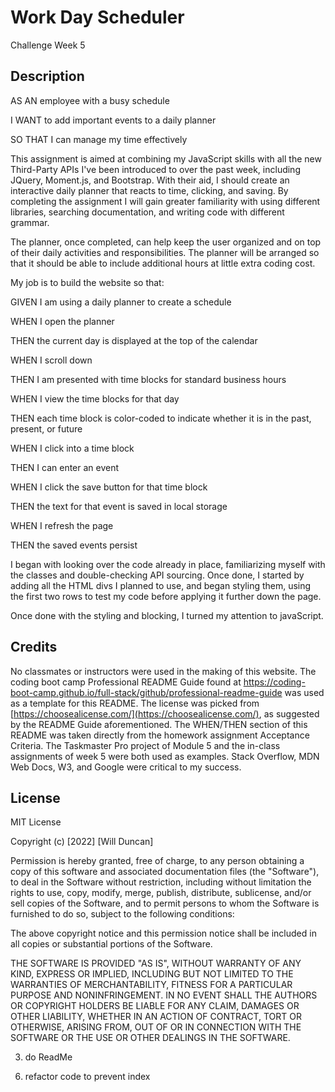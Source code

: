 # Work Day Scheduler
Challenge Week 5

## Description

AS AN employee with a busy schedule

I WANT to add important events to a daily planner

SO THAT I can manage my time effectively

This assignment is aimed at combining my JavaScript skills with all the new Third-Party APIs I've been introduced to over the past week, including JQuery, Moment.js, and Bootstrap. With their aid, I should create an interactive daily planner that reacts to time, clicking, and saving. By completing the assignment I will gain greater familiarity with using different libraries, searching documentation, and writing code with different grammar. 

The planner, once completed, can help keep the user organized and on top of their daily activities and responsibilities. The planner will be arranged so that it should be able to include additional hours at little extra coding cost. 

My job is to build the website so that:

GIVEN I am using a daily planner to create a schedule

WHEN I open the planner

THEN the current day is displayed at the top of the calendar

WHEN I scroll down

THEN I am presented with time blocks for standard business hours

WHEN I view the time blocks for that day

THEN each time block is color-coded to indicate whether it is in the past, present, or future

WHEN I click into a time block

THEN I can enter an event

WHEN I click the save button for that time block

THEN the text for that event is saved in local storage

WHEN I refresh the page

THEN the saved events persist

I began with looking over the code already in place, familiarizing myself with the classes and double-checking API sourcing. Once done, I started by adding all the HTML divs I planned to use, and began styling them, using the first two rows to test my code before applying it further down the page. 

Once done with the styling and blocking, I turned my attention to javaScript. 
<!-- First, I wrote the basic HTML, including the introduction and a few empty divs that I'd fill later on. I added a little bit of CSS next to give it a basic, but pleasant appearance. Then I created my questions, forming it in an array. 

Next, I added a timer that would start once the Begin button was clicked. From there, I focused on finding a way to run through my array. I initially tried a for loop, but I couldn't manage to find a way to get the for loop to wait for a response click before moving on to the next question. Instead, I dissembled the for loop and made the quiz move on to the next array object by adding one to the index variable and calling the createChoice function again. This worked. 

Once the test was able to run through each question through clicking answer choices, I set up conditions to tell the user whether their answers were right or wrong, and created a variable to add up points. 

From there, I created the endgame function, which would tell the user their score and have them submit their initials. I found a way to save the first submission to localStorage, but struggled to find a way to arrange the stored names and scores in order of highscore. After much debugging and confusion, I realized it was a mislocated bracket causing the issues. 

After I solved that, I added the final touches to the high score page, making sure I could retrieve those stored scores. From there, I cleaned up the code, added aspects like subtracting time for wrong questions, and added more CSS to give the new elements an acceptable aesthetic. 


Now, when the user goes on, they see a home screen from which they can either begin the quiz or visit the high score page. The quiz runs through every question, logging the correct and wrong answers and keeping track of both the score and the time. When the quiz is finished, either by time-default or by completion, the user is told their score and is prompted to submit it, where it will be stored along with previous scores. If the player wishes to play again, there is a button redirecting them to the opening title.   -->


<!-- ## Installation

My repository on GitHub is named code-quiz. The link to this repository is below.

[git@github.com:willjduncan/code-quiz.git](git@github.com:willjduncan/code-quiz.git)


The link to the live website is below: 

[https://willjduncan.github.io/code-quiz/](https://willjduncan.github.io/code-quiz/)


## Usage

Screenshots are shown of the HTML, CSS, and JavaScript pages, all built from scratch. 

![screenshot of HTML](/assets/images/Screenshot-HTML.png)
![screenshot of CSS](/assets/images/Screenshot-CSS.png)
![screenshot of JavaScript](/assets/images/Screenshot-JavaScript.png)


Screenshots are also provided of the quiz in its main forms: the beginning, mid-quiz, the score submission, and highscore page. Note how the high scores are in order, how the question choices are highlighted, and the presence or lacketherof of the timer.

![screenshot of Start](/assets/images/Screenshot-Intro.png)
![screenshot of Questions](/assets/images/Screenshot-Question.png)
![screenshot of Endgame](/assets/images/Screenshot-Endgame.png)
![screenshot of Highscore Page](/assets/images/Screenshot-Highscore.png) -->

## Credits

No classmates or instructors were used in the making of this website. The coding boot camp Professional README Guide found at https://coding-boot-camp.github.io/full-stack/github/professional-readme-guide was used as a template for this README. The license was picked from [https://choosealicense.com/](https://choosealicense.com/), as suggested by the README Guide aforementioned. The WHEN/THEN section of this README was taken directly from the homework assignment Acceptance Criteria. The Taskmaster Pro project of Module 5 and the in-class assignments of week 5 were both used as examples. Stack Overflow, MDN Web Docs, W3, and Google were critical to my success. 

## License

MIT License

Copyright (c) [2022] [Will Duncan]

Permission is hereby granted, free of charge, to any person obtaining a copy
of this software and associated documentation files (the "Software"), to deal
in the Software without restriction, including without limitation the rights
to use, copy, modify, merge, publish, distribute, sublicense, and/or sell
copies of the Software, and to permit persons to whom the Software is
furnished to do so, subject to the following conditions:

The above copyright notice and this permission notice shall be included in all
copies or substantial portions of the Software.

THE SOFTWARE IS PROVIDED "AS IS", WITHOUT WARRANTY OF ANY KIND, EXPRESS OR
IMPLIED, INCLUDING BUT NOT LIMITED TO THE WARRANTIES OF MERCHANTABILITY,
FITNESS FOR A PARTICULAR PURPOSE AND NONINFRINGEMENT. IN NO EVENT SHALL THE
AUTHORS OR COPYRIGHT HOLDERS BE LIABLE FOR ANY CLAIM, DAMAGES OR OTHER
LIABILITY, WHETHER IN AN ACTION OF CONTRACT, TORT OR OTHERWISE, ARISING FROM,
OUT OF OR IN CONNECTION WITH THE SOFTWARE OR THE USE OR OTHER DEALINGS IN THE
SOFTWARE.






<!-- 1. Have the save buttons work -->
<!-- 2. change colors for time -->
3. do ReadMe
<!-- 4. Double check guidelines -->
<!-- 5. find a way to auditTask more often -->
6. refactor code to prevent index